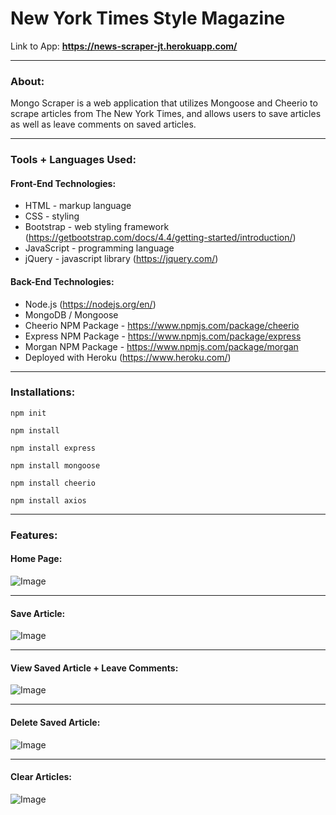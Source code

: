 # New York Times Style Magazine

Link to App: **https://news-scraper-jt.herokuapp.com/**

---

### About:
Mongo Scraper is a web application that utilizes Mongoose and Cheerio to scrape articles from The New York Times, and allows users to save articles as well as leave comments on saved articles.

---

### Tools + Languages Used:
#### Front-End Technologies:
* HTML - markup language
* CSS - styling
* Bootstrap - web styling framework (https://getbootstrap.com/docs/4.4/getting-started/introduction/)
* JavaScript - programming language
* jQuery - javascript library (https://jquery.com/)

#### Back-End Technologies:
* Node.js (https://nodejs.org/en/)
* MongoDB / Mongoose
* Cheerio NPM Package - https://www.npmjs.com/package/cheerio
* Express NPM Package - https://www.npmjs.com/package/express
* Morgan NPM Package - https://www.npmjs.com/package/morgan
* Deployed with Heroku (https://www.heroku.com/)

--- 

### Installations:
```
npm init
```
```
npm install
```
```
npm install express
```
```
npm install mongoose
```
```
npm install cheerio
```
```
npm install axios
```

---

### Features:
#### Home Page:
![Image](public/images/gif1.gif)

---

#### Save Article:
![Image](public/images/gif2.gif)

---

#### View Saved Article + Leave Comments:
![Image](public/images/gif3.gif)

---

#### Delete Saved Article:
![Image](public/images/gif5.gif)

---

#### Clear Articles:
![Image](public/images/gif4.gif)